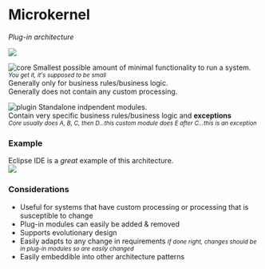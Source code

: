 # Microkernel

*Plug-in architecture*


<img src="../assets/microkernal.png"/>

![core]
Smallest possible amount of minimal functionality to run a system.<br>
<small><i>You get it, it's supposed to be small</i></small><br>
Generally only for business rules/business logic.<br>
Generally does not contain any custom processing.<br>

![plugin]
Standalone indpendent modules.<br>
Contain very specific business rules/business logic and **exceptions**<br>
<small><i>Core usually does A, B, C, then D...this custom module does E after C...this is an exception</i></small>

[core]: "../assets/microkernel-core.png"
[plugin]: "../assets/microkernel-plugin.png"

### Example

Eclipse IDE is a *great* example of this architecture.<br>
<img src="../assets/microkernal-eclipse.png"/>

### Considerations

+ Useful for systems that have custom processing or processing that is susceptible to change
+ Plug-in modules can easily be added & removed
+ Supports evolutionary design
+ Easily adapts to any change in requirements
<small><i>If done right, changes should be in plug-in modules so are easily changed</i></small>
+ Easily embeddible into other architecture patterns

